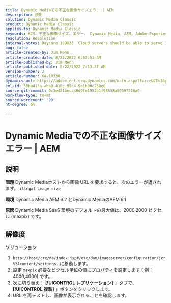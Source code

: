 ```yaml
---
title: Dynamic Mediaでの不正な画像サイズエラー | AEM
description: 説明
solution: Dynamic Media Classic
product: Dynamic Media Classic
applies-to: Dynamic Media Classic
keywords: KCS，不正な画像サイズ，エラー， Dynamic Media, AEM, Adobe Experience Manager
resolution: Resolution
internal-notes: Daycare 109833  Cloud servers should be able to serve 10000x10000 as a maximum. Check with Tech Ops if any problem with this
bug: false
article-created-by: Jim Menn
article-created-date: 8/22/2022 6:57:51 AM
article-published-by: Jim Menn
article-published-date: 8/22/2022 7:13:37 AM
version-number: 3
article-number: KA-10330
dynamics-url: https://adobe-ent.crm.dynamics.com/main.aspx?forceUCI=1&pagetype=entityrecord&etn=knowledgearticle&id=804669ba-e721-ed11-b83e-0022480866ad
exl-id: 30ba413a-aba9-418c-95d4-9a1b00c230e0
source-git-commit: 0c3e421beca46d9fe1952b1f98538a50697216a0
workflow-type: tm+mt
source-wordcount: '99'
ht-degree: 6%

---
```


# Dynamic Mediaでの不正な画像サイズエラー | AEM

## 説明


<b>問題 </b>
Dynamic Mediaホストから画像 URL を要求すると、次のエラーが返されます。
`illegal image size`

<b>環境</b>
Dynamic Media AEM 6.2 とDynamic MediaのAEM 6.1

<b>原因 </b>
Dynamic Media SaaS 環境のデフォルトの最大値は、2000,2000 ピクセル (maxpix) です。


## 解像度


<b>ソリューション</b>

1. `http://host/crx/de/index.jsp#/etc/dam/imageserver/configuration/jcr%3Acontent/settings.` に移動します。
2. 設定 `maxpix` 必要なピクセル単位の値にプロパティを設定します ( 例：4000,4000) です。
3. 次に切り替え： <b>[!UICONTROL レプリケーション]</b> 」タブで、 <b>[!UICONTROL 複製]</b> 」ボタンをクリックします。
4. URL を再テストし、画像が表示されることを確認します。
